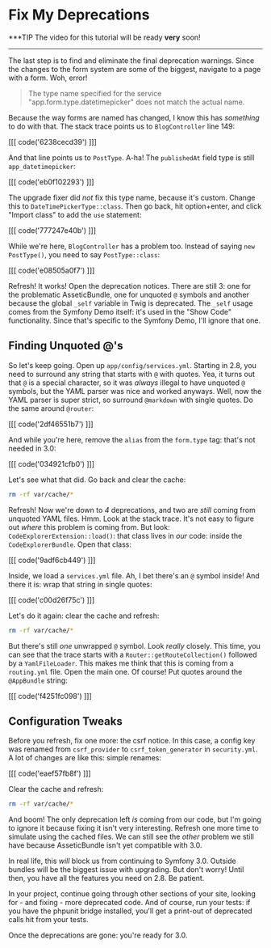 # Fix My Deprecations

***TIP
The video for this tutorial will be ready **very** soon!
***

The last step is to find and eliminate the final deprecation warnings. Since the changes
to the form system are some of the biggest, navigate to a page with a form. Woh, error!

> The type name specified for the service "app.form.type.datetimepicker" does
> not match the actual name.

Because the way forms are named has changed, I know this has *something* to do with
that. The stack trace points us to `BlogController` line 149:

[[[ code('6238cecd39') ]]]

And that line points us to `PostType`. A-ha! The `publishedAt` field type is still
`app_datetimepicker`:

[[[ code('eb0f102293') ]]]

The upgrade fixer did *not* fix this type name, because it's custom. Change this to
`DateTimePickerType::class`. Then go back, hit option+enter, and click "Import class"
to add the `use` statement:

[[[ code('777247e40b') ]]]

While we're here, `BlogController` has a problem too. Instead of saying `new PostType()`,
you need to say `PostType::class`:

[[[ code('e08505a0f7') ]]]

Refresh! It works! Open the deprecation notices. There are still 3: one for the problematic
AsseticBundle, one for unquoted `@` symbols and another because the global `_self`
variable in Twig is deprecated. The `_self` usage comes from the Symfony Demo itself:
it's used in the "Show Code" functionality. Since that's specific to the Symfony
Demo, I'll ignore that one.

## Finding Unquoted @'s

So let's keep going. Open up `app/config/services.yml`. Starting in 2.8, you need
to surround any string that starts with `@` with quotes. Yea, it turns out that `@` is
a special character, so it was *always* illegal to have unquoted `@` symbols, but
the YAML parser was nice and worked anyways. Well, now the YAML parser is super strict,
so surround `@markdown` with single quotes. Do the same around `@router`:

[[[ code('2df46551b7') ]]]

And while you're here, remove the `alias` from the `form.type` tag: that's not needed
in 3.0:

[[[ code('034921cfb0') ]]]

Let's see what that did. Go back and clear the cache:

```bash
rm -rf var/cache/*
```

Refresh! Now we're down to *4* deprecations, and two are *still* coming from
unquoted YAML files. Hmm. Look at the stack trace. It's not easy to figure out *where*
this problem is coming from. But look: `CodeExplorerExtension::load()`: that class
lives in *our* code: inside the `CodeExplorerBundle`. Open that class:

[[[ code('9adf6cb449') ]]]

Inside, we load a `services.yml` file. Ah, I bet there's an `@` symbol inside! And
there it is: wrap that string in single quotes:

[[[ code('c00d26f75c') ]]]

Let's do it again: clear the cache and refresh:

```bash
rm -rf var/cache/*
```

But there's still *one* unwrapped `@` symbol. Look *really* closely. This time, you
can see that the trace starts with a `Router::getRouteCollection()` followed by a
`YamlFileLoader`. This makes me think that this is coming from a `routing.yml` file.
Open the main one. Of course! Put quotes around the `@AppBundle` string:

[[[ code('f4251fc098') ]]]

## Configuration Tweaks

Before you refresh, fix one more: the csrf notice. In this case, a config key was
renamed from `csrf_provider` to `csrf_token_generator` in `security.yml`. A lot of
changes are like this: simple renames:

[[[ code('eaef57fb8f') ]]]

Clear the cache and refresh:

```bash
rm -rf var/cache/*
```

And boom! The only deprecation left *is* coming from our code, but I'm going to ignore
it because fixing it isn't very interesting. Refresh one more time to simulate using
the cached files. We can still see the *other* problem we still have because
AsseticBundle isn't yet compatible with 3.0.

In real life, this *will* block us from continuing to Symfony 3.0. Outside bundles
will be the biggest issue with upgrading. But don't worry! Until then, you have
all the features you need on 2.8. Be patient.

In your project, continue going through other sections of your site, looking for -
and fixing - more deprecated code. And of course, run your tests: if you have the
phpunit bridge installed, you'll get a print-out of deprecated calls hit from your
tests.

Once the deprecations are gone: you're ready for 3.0.
